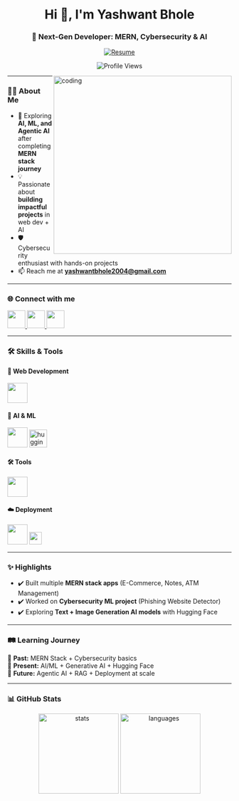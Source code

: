 <h1 align="center">Hi 👋, I'm Yashwant Bhole</h1>
<h3 align="center">🚀 Next-Gen Developer: MERN, Cybersecurity & AI</h3>

<p align="center">
  <a href="https://drive.google.com/file/d/1Bx5xGQN4u00xJTllODWGpHlrLXEk1S9j/view?usp=sharing" target="_blank">
    <img src="https://img.shields.io/badge/Resume-Download-blue?style=for-the-badge&logo=adobeacrobatreader&logoColor=white" alt="Resume" />
  </a>
</p>

<p align="center">
  <img src="https://komarev.com/ghpvc/?username=YashwantBhole&label=Profile%20views&color=0e75b6&style=flat" alt="Profile Views" />
</p>

<img align="right" alt="coding" width="400" src="https://i.giphy.com/media/qgQUggAC3Pfv687qPC/giphy.webp" />

---

### 👨‍💻 About Me
- 🌱 Exploring **AI, ML, and Agentic AI** after completing **MERN stack journey**  
- 💡 Passionate about **building impactful projects** in web dev + AI  
- 🛡️ Cybersecurity enthusiast with hands-on projects  
- 📫 Reach me at **yashwantbhole2004@gmail.com**

---

### 🌐 Connect with me
<p align="left">
  <a href="https://www.linkedin.com/in/yashwantbhole/" target="_blank">
    <img src="https://skillicons.dev/icons?i=linkedin" height="40"/>
  </a>
  <a href="https://github.com/YashwantBhole" target="_blank">
    <img src="https://skillicons.dev/icons?i=github" height="40"/>
  </a>
  <a href="https://instagram.com/yashwant_bhole_07" target="_blank">
    <img src="https://skillicons.dev/icons?i=instagram" height="40"/>
  </a>
</p>

---

### 🛠️ Skills & Tools
#### 🚀 Web Development
<p>
  <img src="https://skillicons.dev/icons?i=html,css,js,react,nodejs,express,mongodb,mysql,redux,tailwind,bootstrap" height="45"/>
</p>

#### 🤖 AI & ML
<p>
  <img src="https://skillicons.dev/icons?i=python,tensorflow" height="45"/>
  <img src="https://huggingface.co/front/assets/huggingface_logo-noborder.svg" height="40" alt="huggingface"/>
</p>

#### 🛠️ Tools
<p>
  <img src="https://skillicons.dev/icons?i=git,github,postman,vscode,linux" height="45"/>
</p>

#### ☁️ Deployment
<p>
  <img src="https://skillicons.dev/icons?i=vercel,netlify" height="45"/>
  <img src="https://img.shields.io/badge/GitHub%20Pages-100000?style=for-the-badge&logo=github&logoColor=white" height="28"/>
</p>

---

### ✨ Highlights
- ✔️ Built multiple **MERN stack apps** (E-Commerce, Notes, ATM Management)  
- ✔️ Worked on **Cybersecurity ML project** (Phishing Website Detector)  
- ✔️ Exploring **Text + Image Generation AI models** with Hugging Face  

---

### 🛤️ Learning Journey
📌 **Past:** MERN Stack + Cybersecurity basics  
📌 **Present:** AI/ML + Generative AI + Hugging Face  
📌 **Future:** Agentic AI + RAG + Deployment at scale  

---

### 📊 GitHub Stats
<p align="center">
  <img height="180" src="https://github-readme-stats.vercel.app/api?username=YashwantBhole&show_icons=true&theme=react" alt="stats"/>
  <img height="180" src="https://github-readme-stats.vercel.app/api/top-langs/?username=YashwantBhole&layout=compact&theme=react" alt="languages"/>
</p>
